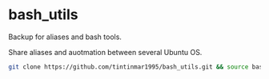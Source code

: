 # bash_utils

Backup for aliases and bash tools.

Share aliases and auotmation between several Ubuntu OS.


```bash 
git clone https://github.com/tintinmar1995/bash_utils.git && source bash_utils/install.sh && cat bash_utils/src/workspace/setup.md
```
